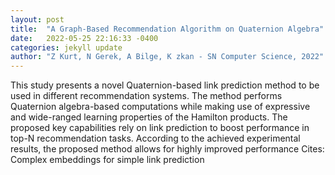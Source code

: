 ```yaml
---
layout: post
title:  "A Graph-Based Recommendation Algorithm on Quaternion Algebra"
date:   2022-05-25 22:16:33 -0400
categories: jekyll update
author: "Z Kurt, N Gerek, A Bilge, K zkan - SN Computer Science, 2022"
---
```

This study presents a novel Quaternion-based link prediction method to be used in different recommendation systems. The method performs Quaternion algebra-based computations while making use of expressive and wide-ranged learning properties of the Hamilton products. The proposed key capabilities rely on link prediction to boost performance in top-N recommendation tasks. According to the achieved experimental results, the proposed method allows for highly improved performance  Cites: Complex embeddings for simple link prediction